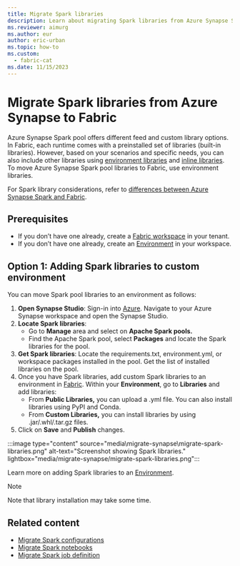 ```yaml
---
title: Migrate Spark libraries
description: Learn about migrating Spark libraries from Azure Synapse Spark to Fabric, including migration prerequisites and options.
ms.reviewer: aimurg
ms.author: eur
author: eric-urban
ms.topic: how-to
ms.custom:
  - fabric-cat
ms.date: 11/15/2023
---
```


# Migrate Spark libraries from Azure Synapse to Fabric

Azure Synapse Spark pool offers different feed and custom library options. In Fabric, each runtime comes with a preinstalled set of libraries (built-in libraries). However, based on your scenarios and specific needs, you can also include other libraries using [environment libraries](environment-manage-library.md) and [inline libraries](library-management.md). To move Azure Synapse Spark pool libraries to Fabric, use environment libraries.

For Spark library considerations, refer to [differences between Azure Synapse Spark and Fabric](comparison-between-fabric-and-azure-synapse-spark.md).

## Prerequisites

* If you don’t have one already, create a [Fabric workspace](../fundamentals/create-workspaces.md) in your tenant.
* If you don’t have one already, create an [Environment](create-and-use-environment.md) in your workspace. 

## Option 1: Adding Spark libraries to custom environment

You can move Spark pool libraries to an environment as follows:

1.	**Open Synapse Studio**: Sign-in into [Azure](https://portal.azure.com). Navigate to your Azure Synapse workspace and open the Synapse Studio.
1.	**Locate Spark libraries**:
    * Go to **Manage** area and select on **Apache Spark pools.**
    * Find the Apache Spark pool, select **Packages** and locate the Spark libraries for the pool.
1.	**Get Spark libraries**: Locate the requirements.txt, environment.yml, or workspace packages installed in the pool. Get the list of installed libraries on the pool.
1.	Once you have Spark libraries, add custom Spark libraries to an environment in [Fabric](https://app.fabric.microsoft.com/?pbi_source=learn-data-engineering-migrate-synapse-spark-libraries). Within your **Environment**, go to **Libraries** and add libraries:
    * From **Public Libraries,** you can upload a .yml file. You can also install libraries using PyPI and Conda.
    * From **Custom Libraries,** you can install libraries by using .jar/.whl/.tar.gz files.
1.	Click on **Save** and **Publish** changes.

:::image type="content" source="media\migrate-synapse\migrate-spark-libraries.png" alt-text="Screenshot showing Spark libraries." lightbox="media/migrate-synapse/migrate-spark-libraries.png":::

Learn more on adding Spark libraries to an [Environment](environment-manage-library.md).

> [!NOTE]
> Note that library installation may take some time.

## Related content

- [Migrate Spark configurations](migrate-synapse-spark-configurations.md)
- [Migrate Spark notebooks](migrate-synapse-notebooks.md)
- [Migrate Spark job definition](migrate-synapse-spark-job-definition.md)
